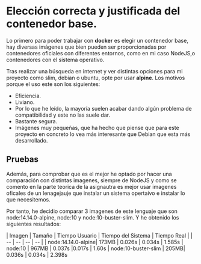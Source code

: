 # Elección correcta y justificada del contenedor base.

Lo primero para poder trabajar con **docker** es elegir un contenedor base, hay diversas imágenes que bien pueden ser proporcionadas por contenedores oficiales con diferentes entornos, como en mi caso NodeJS,o contenedores con el sistema operativo. 

Tras realizar una búsqueda en internet y ver distintas opciones para mi proyecto como slim, debian o ubuntu, opte por usar **alpine**. Los motivos porque el uso este son los siguientes:
- Eficiencia.
- Liviano.
- Por lo que he leído, la mayoría suelen acabar dando algún problema de compatibilidad y este no las suele dar.
- Bastante segura.
- Imágenes muy pequeñas, que ha hecho que piense que para este proyecto en concreto lo vea más interesante que Debian que esta más desarrollado.

## Pruebas
Además, para comprobar que es el mejor he optado por hacer una comparación con distintas imagenes, siempre de NodeJS y como se comento en la parte teorica de la asignautra es mejor usar imagenes oficales de un lenagejauje que instalar un sistema opertaivo e instalar lo que necesitemos.

Por tanto, he decidio comparar 3 imagenes de este lenguaje que son node:14.14.0-alpine, node:10 y node:10-buster-slim. Y he obtenido los siguientes resultados:


| Imagen | Tamaño | Tiempo Usuario | Tiempo del Sistema | Tiempo Real |
| -- | -- | -- | -- |
| node:14.14.0-alpine| 173MB | 0.026s | 0.034s | 1.585s
| node:10 | 967MB | 0.037s  |0.017s | 1.60s
| node:10-buster-slim | 205MB| 0.036s | 0.034s | 2.398s